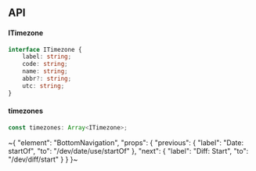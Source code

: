 

## API

#### ITimezone

```ts
interface ITimezone {
    label: string;
    code: string;
    name: string;
    abbr?: string;
    utc: string;
}
```

#### timezones

```ts
const timezones: Array<ITimezone>;
```


~{
  "element": "BottomNavigation",
  "props": {
    "previous": {
      "label": "Date: startOf",
      "to": "/dev/date/use/startOf"
    },
    "next": {
      "label": "Diff: Start",
      "to": "/dev/diff/start"
    }
  }
}~

